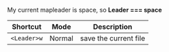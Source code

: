 My current mapleader is space, so **Leader === space**

| Shortcut    | Mode   | Description           |
| ----------- | ------ | --------------------- |
| `<Leader>w` | Normal | save the current file |
